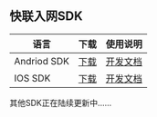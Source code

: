 ## 快联入网SDK

| 语言          | 下载                                       | 使用说明                                     |
| ----------- | ---------------------------------------- | ---------------------------------------- |
| Andriod SDK | [下载](http://cdn.cnbj2.fds.api.mi-img.com/cdn/aiot/sdk/lumi_Android_SDK_v0.3.zip) | [开发文档](http://docs.opencloud.aqara.cn/sdk/android-sdk/) |
| IOS SDK     | [下载](http://cdn.cnbj2.fds.api.mi-img.com/cdn/aiot/sdk/lumi_iOS_SDK_v0.3.zip) | [开发文档](http://docs.opencloud.aqara.cn/sdk/ios-sdk/) |



其他SDK正在陆续更新中……
